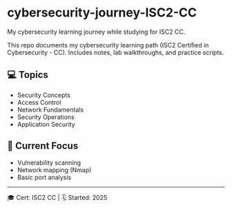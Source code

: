 # cybersecurity-journey-ISC2-CC
My cybersecurity learning journey while studying for ISC2 CC.

This repo documents my cybersecurity learning path (ISC2 Certified in Cybersecurity - CC). Includes notes, lab walkthroughs, and practice scripts.

## 💻 Topics
- Security Concepts
- Access Control
- Network Fundamentals
- Security Operations
- Application Security

## 🚀 Current Focus
- Vulnerability scanning
- Network mapping (Nmap)
- Basic port analysis

---
🎓 Cert: ISC2 CC | 🗓️ Started: 2025
